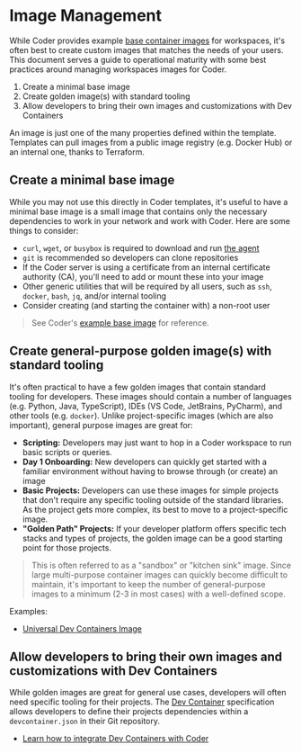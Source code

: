 # Image Management

While Coder provides example
[base container images](https://github.com/coder/enterprise-images) for
workspaces, it's often best to create custom images that matches the needs of
your users. This document serves a guide to operational maturity with some best
practices around managing workspaces images for Coder.

1. Create a minimal base image
2. Create golden image(s) with standard tooling
3. Allow developers to bring their own images and customizations with Dev
   Containers

An image is just one of the many properties defined within the template.
Templates can pull images from a public image registry (e.g. Docker Hub) or an
internal one, thanks to Terraform.

## Create a minimal base image

While you may not use this directly in Coder templates, it's useful to have a
minimal base image is a small image that contains only the necessary
dependencies to work in your network and work with Coder. Here are some things
to consider:

- `curl`, `wget`, or `busybox` is required to download and run
  [the agent](https://github.com/coder/coder/blob/main/provisionersdk/scripts/bootstrap_linux.sh)
- `git` is recommended so developers can clone repositories
- If the Coder server is using a certificate from an internal certificate
  authority (CA), you'll need to add or mount these into your image
- Other generic utilities that will be required by all users, such as `ssh`,
  `docker`, `bash`, `jq`, and/or internal tooling
- Consider creating (and starting the container with) a non-root user

> See Coder's
> [example base image](https://github.com/coder/enterprise-images/tree/main/images/minimal)
> for reference.

## Create general-purpose golden image(s) with standard tooling

It's often practical to have a few golden images that contain standard tooling
for developers. These images should contain a number of languages (e.g. Python,
Java, TypeScript), IDEs (VS Code, JetBrains, PyCharm), and other tools (e.g.
`docker`). Unlike project-specific images (which are also important), general
purpose images are great for:

- **Scripting:** Developers may just want to hop in a Coder workspace to run
  basic scripts or queries.
- **Day 1 Onboarding:** New developers can quickly get started with a familiar
  environment without having to browse through (or create) an image
- **Basic Projects:** Developers can use these images for simple projects that
  don't require any specific tooling outside of the standard libraries. As the
  project gets more complex, its best to move to a project-specific image.
- **"Golden Path" Projects:** If your developer platform offers specific tech
  stacks and types of projects, the golden image can be a good starting point
  for those projects.

> This is often referred to as a "sandbox" or "kitchen sink" image. Since large
> multi-purpose container images can quickly become difficult to maintain, it's
> important to keep the number of general-purpose images to a minimum (2-3 in
> most cases) with a well-defined scope.

Examples:

- [Universal Dev Containers Image](https://github.com/devcontainers/images/tree/main/src/universal)

## Allow developers to bring their own images and customizations with Dev Containers

While golden images are great for general use cases, developers will often need
specific tooling for their projects. The [Dev Container](https://containers.dev)
specification allows developers to define their projects dependencies within a
`devcontainer.json` in their Git repository.

- [Learn how to integrate Dev Containers with Coder](./devcontainers/index.md)
